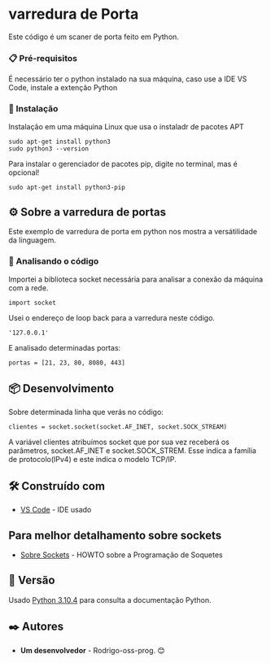 # varredura de Porta

Este código é um scaner de porta feito em Python.

### 📋 Pré-requisitos

É necessário ter o python instalado na sua máquina, caso use a IDE VS Code, instale a extenção Python

### 🔧 Instalação

Instalação em uma máquina Linux que usa o instaladr de pacotes APT

```
sudo apt-get install python3
sudo python3 --version
```
Para instalar o gerenciador de pacotes pip, digite no terminal, mas é opcional!

```
sudo apt-get install python3-pip

```

## ⚙️ Sobre a varredura de portas

Este exemplo de varredura de porta em python nos mostra a versátilidade da linguagem.


### 🔩 Analisando o código

Importei a biblioteca socket necessária para analisar a conexão da máquina com a rede.

```
import socket

```
Usei o endereço de loop back para a varredura neste código.

```
'127.0.0.1'

```
E analisado determinadas portas:

```
portas = [21, 23, 80, 8080, 443]

```

## 📦 Desenvolvimento

Sobre determinada linha que verás no código:

```
clientes = socket.socket(socket.AF_INET, socket.SOCK_STREAM)

```
A variável clientes atribuímos socket que por sua vez receberá os parâmetros, socket.AF_INET e socket.SOCK_STREM. Esse indica a família de protocolo(IPv4) e este indica o modelo TCP/IP.

## 🛠️ Construído com

* [VS Code](https://www.python.org/) - IDE usado
 

## Para melhor detalhamento sobre sockets


* [Sobre Sockets](https://www.python.org/) - HOWTO sobre a Programação de Soquetes


## 📌 Versão


Usado [Python 3.10.4](https://www.python.org/) para consulta a documentação Python.


## ✒️ Autores


* **Um desenvolvedor** - Rodrigo-oss-prog.
 😊
